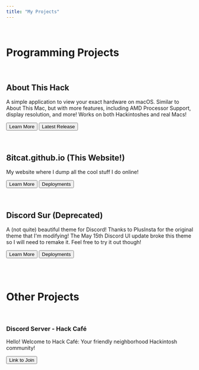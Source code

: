 ```yaml
---
title: "My Projects"
---
```


<br>

# Programming Projects
<br>

## About This Hack

A simple application to view your exact hardware on macOS. Similar to About This Mac, but with more features, including AMD Processor Support, display resolution, and more! Works on both Hackintoshes and real Macs!

<form target="_blank">
  <button class="btn btn-primary" formaction="https://github.com/8itCat/About-This-Hack/">Learn More</button>
  <button class="btn btn-primary" formaction="https://github.com/8itCat/About-This-Hack/releases/latest">Latest Release</button>
</form>
<br>

## 8itcat.github.io (This Website!)

My website where I dump all the cool stuff I do online!

<form target="_blank">
  <button class="btn btn-primary" formaction="https://github.com/8itCat/8itCat.github.io/">Learn More</button>
  <button class="btn btn-primary" formaction="https://github.com/8itCat/8itCat.github.io/deployments/activity_log?environment=github-pages">Deployments</button>
</form>
<br>

## Discord Sur (Deprecated)

A (not quite) beautiful theme for Discord! Thanks to PlusInsta for the original theme that I'm modifying! The May 15th Discord UI update broke this theme so I will need to remake it. Feel free to try it out though!

<form target="_blank">
  <button class="btn btn-primary" formaction="https://github.com/8itCat/Discord-Sur/">Learn More</button>
  <button class="btn btn-primary" formaction="https://github.com/8itCat/Discord-Sur/releases/latest">Deployments</button>
</form>
<br>
<br>

# Other Projects
<br>

### Discord Server - Hack Café

Hello! Welcome to Hack Café: Your friendly neighborhood Hackintosh community!

<form target="_blank">
  <button class="btn btn-primary" formaction="https://discord.gg/5AQjAnNKYd">Link to Join</button>
</form>
<br>
